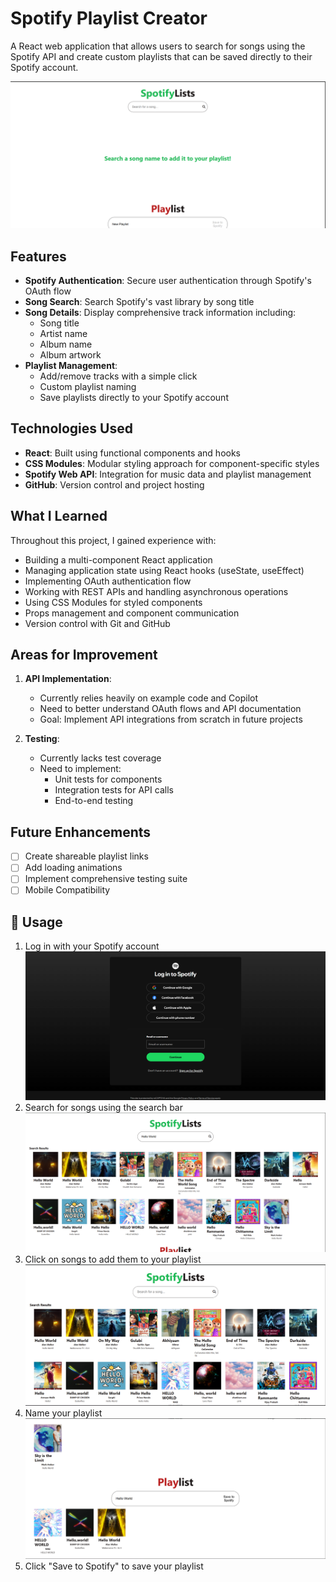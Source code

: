 # Spotify Playlist Creator

A React web application that allows users to search for songs using the Spotify API and create custom playlists that can be saved directly to their Spotify account.

![App Screenshot](./src/assets/image-app.png)


## Features

- **Spotify Authentication**: Secure user authentication through Spotify's OAuth flow
- **Song Search**: Search Spotify's vast library by song title
- **Song Details**: Display comprehensive track information including:
  - Song title
  - Artist name
  - Album name
  - Album artwork
- **Playlist Management**:
  - Add/remove tracks with a simple click
  - Custom playlist naming
  - Save playlists directly to your Spotify account

## Technologies Used

- **React**: Built using functional components and hooks
- **CSS Modules**: Modular styling approach for component-specific styles
- **Spotify Web API**: Integration for music data and playlist management
- **GitHub**: Version control and project hosting

## What I Learned

Throughout this project, I gained experience with:

- Building a multi-component React application
- Managing application state using React hooks (useState, useEffect)
- Implementing OAuth authentication flow
- Working with REST APIs and handling asynchronous operations
- Using CSS Modules for styled components
- Props management and component communication
- Version control with Git and GitHub

## Areas for Improvement

1. **API Implementation**:
   - Currently relies heavily on example code and Copilot
   - Need to better understand OAuth flows and API documentation
   - Goal: Implement API integrations from scratch in future projects

2. **Testing**:
   - Currently lacks test coverage
   - Need to implement:
     - Unit tests for components
     - Integration tests for API calls
     - End-to-end testing

## Future Enhancements

- [ ] Create shareable playlist links
- [ ] Add loading animations
- [ ] Implement comprehensive testing suite
- [ ] Mobile Compatibility

## 📱 Usage

1. Log in with your Spotify account
![Usage Flow](./src/assets/image-login.png)
2. Search for songs using the search bar
![Usage Flow](./src/assets/image-search.png)
3. Click on songs to add them to your playlist
![Usage Flow](./src/assets/image-select.png)
4. Name your playlist
![Usage Flow](./src/assets/image-playlist.png)
6. Click "Save to Spotify" to save your playlist
